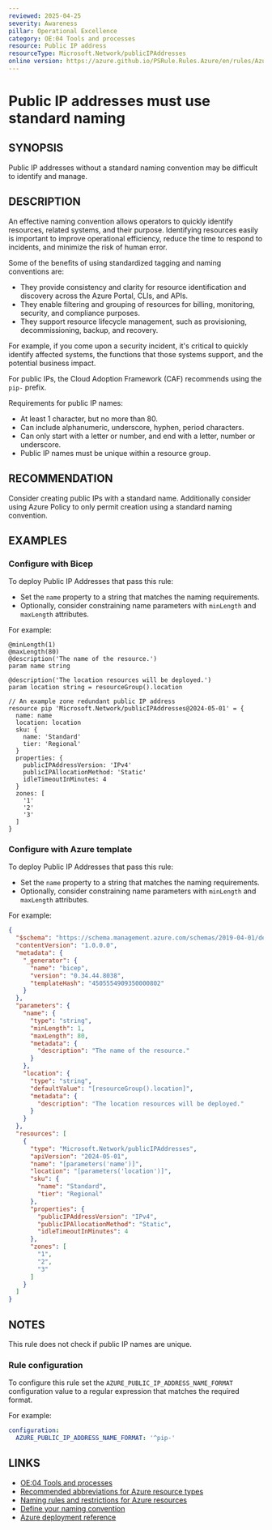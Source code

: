 ```yaml
---
reviewed: 2025-04-25
severity: Awareness
pillar: Operational Excellence
category: OE:04 Tools and processes
resource: Public IP address
resourceType: Microsoft.Network/publicIPAddresses
online version: https://azure.github.io/PSRule.Rules.Azure/en/rules/Azure.PublicIP.Naming/
---
```


# Public IP addresses must use standard naming

## SYNOPSIS

Public IP addresses without a standard naming convention may be difficult to identify and manage.

## DESCRIPTION

An effective naming convention allows operators to quickly identify resources, related systems, and their purpose.
Identifying resources easily is important to improve operational efficiency, reduce the time to respond to incidents,
and minimize the risk of human error.

Some of the benefits of using standardized tagging and naming conventions are:

- They provide consistency and clarity for resource identification and discovery across the Azure Portal, CLIs, and APIs.
- They enable filtering and grouping of resources for billing, monitoring, security, and compliance purposes.
- They support resource lifecycle management, such as provisioning, decommissioning, backup, and recovery.

For example, if you come upon a security incident, it's critical to quickly identify affected systems,
the functions that those systems support, and the potential business impact.

For public IPs, the Cloud Adoption Framework (CAF) recommends using the `pip-` prefix.

Requirements for public IP names:

- At least 1 character, but no more than 80.
- Can include alphanumeric, underscore, hyphen, period characters.
- Can only start with a letter or number, and end with a letter, number or underscore.
- Public IP names must be unique within a resource group.

## RECOMMENDATION

Consider creating public IPs with a standard name.
Additionally consider using Azure Policy to only permit creation using a standard naming convention.

## EXAMPLES

### Configure with Bicep

To deploy Public IP Addresses that pass this rule:

- Set the `name` property to a string that matches the naming requirements.
- Optionally, consider constraining name parameters with `minLength` and `maxLength` attributes.

For example:

```bicep
@minLength(1)
@maxLength(80)
@description('The name of the resource.')
param name string

@description('The location resources will be deployed.')
param location string = resourceGroup().location

// An example zone redundant public IP address
resource pip 'Microsoft.Network/publicIPAddresses@2024-05-01' = {
  name: name
  location: location
  sku: {
    name: 'Standard'
    tier: 'Regional'
  }
  properties: {
    publicIPAddressVersion: 'IPv4'
    publicIPAllocationMethod: 'Static'
    idleTimeoutInMinutes: 4
  }
  zones: [
    '1'
    '2'
    '3'
  ]
}
```

<!-- external:avm avm/res/network/public-ip-address name -->

### Configure with Azure template

To deploy Public IP Addresses that pass this rule:

- Set the `name` property to a string that matches the naming requirements.
- Optionally, consider constraining name parameters with `minLength` and `maxLength` attributes.

For example:

```json
{
  "$schema": "https://schema.management.azure.com/schemas/2019-04-01/deploymentTemplate.json#",
  "contentVersion": "1.0.0.0",
  "metadata": {
    "_generator": {
      "name": "bicep",
      "version": "0.34.44.8038",
      "templateHash": "4505554909350000802"
    }
  },
  "parameters": {
    "name": {
      "type": "string",
      "minLength": 1,
      "maxLength": 80,
      "metadata": {
        "description": "The name of the resource."
      }
    },
    "location": {
      "type": "string",
      "defaultValue": "[resourceGroup().location]",
      "metadata": {
        "description": "The location resources will be deployed."
      }
    }
  },
  "resources": [
    {
      "type": "Microsoft.Network/publicIPAddresses",
      "apiVersion": "2024-05-01",
      "name": "[parameters('name')]",
      "location": "[parameters('location')]",
      "sku": {
        "name": "Standard",
        "tier": "Regional"
      },
      "properties": {
        "publicIPAddressVersion": "IPv4",
        "publicIPAllocationMethod": "Static",
        "idleTimeoutInMinutes": 4
      },
      "zones": [
        "1",
        "2",
        "3"
      ]
    }
  ]
}
```

## NOTES

This rule does not check if public IP names are unique.

<!-- caf:note name-format -->

### Rule configuration

<!-- module:config rule AZURE_PUBLIC_IP_ADDRESS_NAME_FORMAT -->

To configure this rule set the `AZURE_PUBLIC_IP_ADDRESS_NAME_FORMAT` configuration value to a regular expression
that matches the required format.

For example:

```yaml
configuration:
  AZURE_PUBLIC_IP_ADDRESS_NAME_FORMAT: '^pip-'
```

## LINKS

- [OE:04 Tools and processes](https://learn.microsoft.com/azure/well-architected/operational-excellence/tools-processes)
- [Recommended abbreviations for Azure resource types](https://learn.microsoft.com/azure/cloud-adoption-framework/ready/azure-best-practices/resource-abbreviations)
- [Naming rules and restrictions for Azure resources](https://learn.microsoft.com/azure/azure-resource-manager/management/resource-name-rules)
- [Define your naming convention](https://learn.microsoft.com/azure/cloud-adoption-framework/ready/azure-best-practices/resource-naming)
- [Azure deployment reference](https://learn.microsoft.com/azure/templates/microsoft.network/publicipaddresses)
